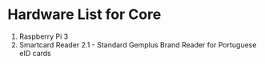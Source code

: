 # Hardware List for Core

1. Raspberry Pi 3
2. Smartcard Reader
    2.1 - Standard Gemplus Brand Reader for Portuguese eID cards
